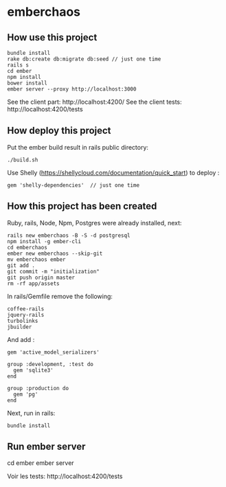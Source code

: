 emberchaos
==========

How use this project
--------------------

```
bundle install
rake db:create db:migrate db:seed // just one time
rails s
cd ember
npm install
bower install
ember server --proxy http://localhost:3000
```

See the client part: http://localhost:4200/
See the client tests: http://localhost:4200/tests

How deploy this project
-----------------------

Put the ember build result in rails public directory:

```
./build.sh
```

Use Shelly (https://shellycloud.com/documentation/quick_start) to deploy :

```
gem 'shelly-dependencies'  // just one time
```


How this project has been created
--------------------------------

Ruby, rails, Node, Npm, Postgres were already installed, next:

```
rails new emberchaos -B -S -d postgresql
npm install -g ember-cli
cd emberchaos
ember new emberchaos --skip-git
mv emberchaos ember
git add .
git commit -m "initialization"
git push origin master
rm -rf app/assets
```

In rails/Gemfile remove the following:

```
coffee-rails
jquery-rails
turbolinks
jbuilder
```

And add :

```
gem 'active_model_serializers'

group :development, :test do
  gem 'sqlite3'
end

group :production do
  gem 'pg'
end
```

Next, run in rails:

```
bundle install
```


Run ember server
-----------------

cd ember
ember server

Voir les tests: http://localhost:4200/tests